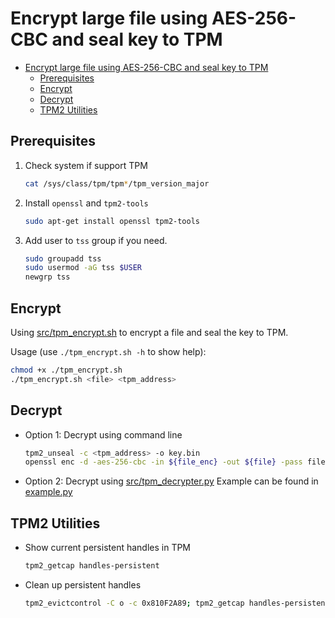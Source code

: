 # Encrypt large file using AES-256-CBC and seal key to TPM

- [Encrypt large file using AES-256-CBC and seal key to TPM](#encrypt-large-file-using-aes-256-cbc-and-seal-key-to-tpm)
  - [Prerequisites](#prerequisites)
  - [Encrypt](#encrypt)
  - [Decrypt](#decrypt)
  - [TPM2 Utilities](#tpm2-utilities)

## Prerequisites

1. Check system if support TPM

    ``` bash
    cat /sys/class/tpm/tpm*/tpm_version_major 
    ```

2. Install `openssl` and `tpm2-tools`

    ``` bash
    sudo apt-get install openssl tpm2-tools
    ```

3. Add user to `tss` group if you need.

    ``` bash
    sudo groupadd tss
    sudo usermod -aG tss $USER
    newgrp tss
    ```

## Encrypt

Using [src/tpm_encrypt.sh](./src/tpm_encrypt.sh) to encrypt a file and seal the key to TPM.

Usage (use `./tpm_encrypt.sh -h` to show help):

``` bash
chmod +x ./tpm_encrypt.sh
./tpm_encrypt.sh <file> <tpm_address>
```

## Decrypt

- Option 1: Decrypt using command line

    ``` bash
    tpm2_unseal -c <tpm_address> -o key.bin
    openssl enc -d -aes-256-cbc -in ${file_enc} -out ${file} -pass file:./key.bin -pbkdf2 -iter 10000
    ```

- Option 2: Decrypt using [src/tpm_decrypter.py](src/tpm_decrypter.py)
    Example can be found in [example.py](./example.py)

## TPM2 Utilities

- Show current persistent handles in TPM

    ```bash
    tpm2_getcap handles-persistent
    ```

- Clean up persistent handles

    ```bash
    tpm2_evictcontrol -C o -c 0x810F2A89; tpm2_getcap handles-persistent
    ```
